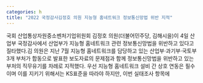 ```yaml
---
categories: h
title: "2022 국정감사김정호 의원 지능형 홈네트워크 정보통신망법 위반 지적"
---
```

국회 산업통상자원중소벤처기업위원회 김정호 의원(더불어민주당, 김해시을)이 4일 산업부 국정감사에서 산업부가 지능형 홈네트워크 관련 정보통신망법을 위반하고 있다고 질타했다.김 의원은 지난 7월 지능형 홈네트워크를 담당하고 있는 산업부·과기부·국토부 3개 부처가 합동으로 발표한  보도자료의 문제점과 함께 정보통신망법을 위반하고 있는 부처의 직무유기를 차례로 지적했다. 우선 지능형 홈네트워크 설비 간 상호 연동은 필수이며 이를 지키기 위해서는 KS표준을 따라야 하지만, 이번 실태조사 항목에